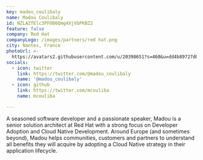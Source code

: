 ```yaml
---
key: madou_coulibaly
name: Madou Coulibaly
id: NZLAZfElc3PFOB6Qmg4XjVbPKBZ2
feature: false
company: Red Hat
companyLogo: /images/partners/red hat.png
city: Nantes, France
photoUrl: >-
  https://avatars2.githubusercontent.com/u/20398651?s=460&u=dd4b89727d05da46cd53e4a809bb67173d25a9ce&v=4
socials:
  - icon: twitter
    link: https://twitter.com/@madou_coulibaly
    name: '@madou_coulibaly'
  - icon: github
    link: https://twitter.com/mcouliba
    name: mcouliba

---
```


A seasoned software developer and a passionate speaker, Madou is a senior solution architect at Red Hat with a strong focus on Developer Adoption and Cloud Native Development. 
Around Europe (and sometimes beyond), Madou helps communities, customers and partners to understand all benefits they will acquire by adopting a Cloud Native strategy in their application lifecycle.
